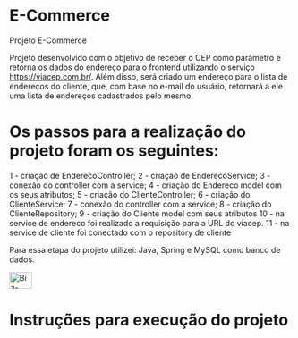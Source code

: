 # E-Commerce
Projeto E-Commerce

Projeto desenvolvido com o objetivo de receber o CEP como parâmetro e retorna os dados do endereço para o frontend utilizando o serviço https://viacep.com.br/. Além disso, será criado um endereço para o lista de endereços do cliente, que, com base no e-mail do usuário, retornará a ele uma lista de endereços cadastrados pelo mesmo. 

# Os passos para a realização do projeto foram os seguintes:

1 - criação de EnderecoController;
2 - criação de EnderecoService;
3 - conexão do controller com a service;
4 - criação do Endereco model com os seus atributos;
5 - criação do ClienteController;
6 - criação do ClienteService;
7 - conexão do controller com a service;
8 - criação do ClienteRepository;
9 - criação do Cliente model com seus atributos
10 - na service de endereco foi realizado a requisição para a URL do viacep.
11 - na service de cliente foi conectado com o repository de cliente

Para essa etapa do projeto utilizei: Java, Spring e MySQL como banco de dados.

<img align="center" alt="Bia-JAVA" height="30" width="40" src="https://cdn.jsdelivr.net/gh/devicons/devicon/icons/java/java-original.svg" />




# Instruções para execução do projeto




